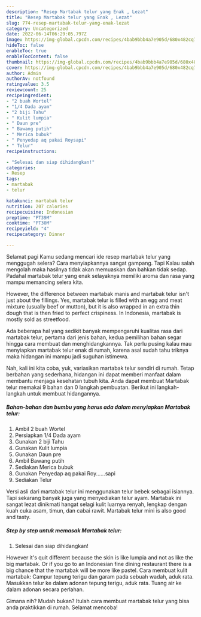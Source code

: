 ```yaml
---
description: "Resep Martabak telur yang Enak , Lezat"
title: "Resep Martabak telur yang Enak , Lezat"
slug: 774-resep-martabak-telur-yang-enak-lezat
category: Uncategorized
date: 2022-06-14T06:29:05.797Z
image: https://img-global.cpcdn.com/recipes/4bab9bbb4a7e905d/680x482cq70/martabak-telur-foto-resep-utama.jpg
hideToc: false
enableToc: true
enableTocContent: false
thumbnail: https://img-global.cpcdn.com/recipes/4bab9bbb4a7e905d/680x482cq70/martabak-telur-foto-resep-utama.jpg
cover: https://img-global.cpcdn.com/recipes/4bab9bbb4a7e905d/680x482cq70/martabak-telur-foto-resep-utama.jpg
author: Admin
authorAv: notfound
ratingvalue: 3.5
reviewcount: 25
recipeingredient:
- "2 buah Wortel"
- "1/4 Dada ayam"
- "2 biji Tahu"
- " Kulit lumpia"
- " Daun pre"
- " Bawang putih"
- " Merica bubuk"
- " Penyedap aq pakai Roysapi"
- " Telur"
recipeinstructions:

- "Selesai dan siap dihidangkan!"
categories:
- Resep
tags:
- martabak
- telur

katakunci: martabak telur 
nutrition: 207 calories
recipecuisine: Indonesian
preptime: "PT39M"
cooktime: "PT30M"
recipeyield: "4"
recipecategory: Dinner

---
```



Selamat pagi Kamu sedang mencari ide resep martabak telur yang menggugah selera? Cara menyiapkannya sangat gampang. Tapi Kalau salah mengolah maka hasilnya tidak akan memuaskan dan bahkan tidak sedap. Padahal martabak telur yang enak selayaknya memiliki aroma dan rasa yang mampu memancing selera kita.


However, the difference between martabak manis and martabak telur isn&#39;t just about the fillings. Yes, martabak telur is filled with an egg and meat mixture (usually beef or mutton), but it is also wrapped in an extra thin dough that is then fried to perfect crispiness. In Indonesia, martabak is mostly sold as streetfood.

Ada beberapa hal yang sedikit banyak mempengaruhi kualitas rasa dari martabak telur, pertama dari jenis bahan, kedua pemilihan bahan segar hingga cara membuat dan menghidangkannya. Tak perlu pusing kalau mau menyiapkan martabak telur enak di rumah, karena asal sudah tahu triknya maka hidangan ini mampu jadi suguhan istimewa.


Nah, kali ini kita coba, yuk, variasikan martabak telur sendiri di rumah. Tetap berbahan yang sederhana, hidangan ini dapat memberi manfaat dalam membantu menjaga kesehatan tubuh kita. Anda dapat membuat Martabak telur memakai 9 bahan dan 0 langkah pembuatan. Berikut ini langkah-langkah untuk membuat hidangannya.

<!--inarticleads1-->

##### Bahan-bahan dan bumbu yang harus ada dalam menyiapkan Martabak telur:

1. Ambil 2 buah Wortel
1. Persiapkan 1/4 Dada ayam
1. Gunakan 2 biji Tahu
1. Gunakan  Kulit lumpia
1. Gunakan  Daun pre
1. Ambil  Bawang putih
1. Sediakan  Merica bubuk
1. Gunakan  Penyedap aq pakai Roy......sapi
1. Sediakan  Telur


Versi asli dari martabak telur ini menggunakan telur bebek sebagai isiannya. Tapi sekarang banyak juga yang menyediakan telur ayam. Martabak ini sangat lezat dinikmati hangat selagi kulit luarnya renyah, lengkap dengan kuah cuka asam, timun, dan cabai rawit. Martabak telur mini is also good and tasty. 

<!--inarticleads2-->

##### Step by step untuk memasak Martabak telur:


1. Selesai dan siap dihidangkan!

However it&#39;s quit different because the skin is like lumpia and not as like the big martabak. Or if you go to an Indonesian fine dining restaurant there is a big chance that the martabak will be more like pastel. Cara membuat kulit martabak: Campur tepung terigu dan garam pada sebuah wadah, aduk rata. Masukkan telur ke dalam adonan tepung terigu, aduk rata. Tuang air ke dalam adonan secara perlahan. 

Gimana nih? Mudah bukan? Itulah cara membuat martabak telur yang bisa anda praktikkan di rumah. Selamat mencoba!
